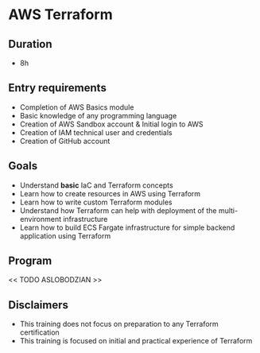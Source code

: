 # AWS Terraform
## Duration
* 8h

## Entry requirements
* Completion of AWS Basics module
* Basic knowledge of any programming language
* Creation of AWS Sandbox account & Initial login to AWS
* Creation of IAM technical user and credentials
* Creation of GitHub account

## Goals
* Understand **basic** IaC and Terraform concepts
* Learn how to create resources in AWS using Terraform
* Learn how to write custom Terraform modules
* Understand how Terraform can help with deployment of the multi-environment infrastructure
* Learn how to build ECS Fargate infrastructure for simple backend application using Terraform

## Program
<< TODO ASLOBODZIAN >>

## Disclaimers
* This training does not focus on preparation to any Terraform certification
* This training is focused on initial and practical experience of Terraform


